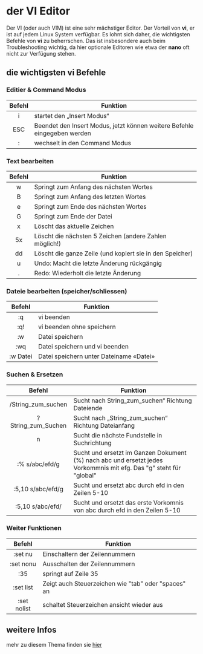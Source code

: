[1]: https://www.tuxcademy.org/download/de/grd1/grd1-de-manual.pdf#chapter.82
# der VI Editor

Der VI (oder auch VIM) ist eine sehr mächstiger Editor. Der Vorteil von **vi**, er ist
auf jedem Linux System verfügbar. Es lohnt sich daher, die wichtigsten Befehle von **vi**
zu beherrschen. Das ist insbesondere auch beim Troubleshooting wichtig, da hier
optionale Editoren wie etwa der **nano** oft nicht zur Verfügung stehen.

## die wichtigsten vi Befehle

### Editier & Command Modus
|Befehl|Funktion|
|:--:|--|
|i|startet den „Insert Modus“|
|ESC|Beendet den Insert Modus, jetzt können weitere Befehle eingegeben werden|
|:   | wechselt in den Command Modus |

### Text bearbeiten
|Befehl|Funktion|
|:--:|--|
| w |Springt zum Anfang des nächsten Wortes |
| B |Springt zum Anfang des letzten Wortes|
| e | Springt zum Ende des nächsten Wortes |
| G | Springt zum Ende der Datei |
| x |  Löscht das aktuelle Zeichen|
| 5x | Löscht die nächsten 5 Zeichen (andere Zahlen möglich!) |
| dd |Löscht die ganze Zeile (und kopiert sie in den Speicher)  |
| u | Undo: Macht die letzte Änderung rückgängig |
| . | Redo: Wiederholt die letzte Änderung |

### Dateie bearbeiten (speicher/schliessen)
|Befehl|Funktion|
|:--:|--|
|:q|vi beenden|
|:q!|vi beenden ohne speichern|
|:w|Datei speichern |
|:wq|Datei speichern und vi beenden |
|:w Datei|Datei speichern unter Dateiname «Datei» |

### Suchen & Ersetzen
|Befehl|Funktion|
|:--:|--|
|/String_zum_suchen | Sucht nach String_zum_suchen“ Richtung Dateiende|
| ?String_zum_Suchen |Sucht nach „String_zum_suchen“ Richtung Dateianfang |
| n|Sucht die nächste Fundstelle in Suchrichtung |
|:% s/abc/efd/g |Sucht und ersetzt im Ganzen Dokument (%) nach abc und ersetzt jedes Vorkommnis mit efg. Das "g" steht für "global" |
| :5,10 s/abc/efd/g|Sucht und ersetzt abc durch efd in den Zeilen 5-10 |
| :5,10 s/abc/efd/|Sucht und ersetzt das erste Vorkomnis von abc durch efd in den Zeilen 5-10 |

### Weiter Funktionen
|Befehl|Funktion|
|:--:|--|
|:set nu |Einschaltern der Zeilennummern |
|:set nonu |Ausschalten der Zeilennummern |
|:35 |springt auf Zeile 35 |
| :set list|Zeigt auch Steuerzeichen wie "tab" oder "spaces" an|
| :set nolist|schaltet Steuerzeichen ansicht wieder aus|

## weitere Infos
mehr zu diesem Thema finden sie [hier][1]
